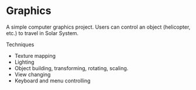 # Graphics

A simple computer graphics project. Users can control an object (helicopter, etc.) to travel in Solar System.

Techniques
- Texture mapping
- Lighting
- Object building, transforming, rotating, scaling.
- View changing
- Keyboard and menu controlling
